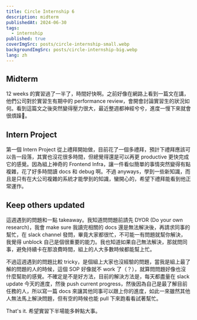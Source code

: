 ```yaml
---
title: Circle Internship 6
description: midterm
publishedAt: 2024-06-30
tags:
  - internship
published: true
coverImgSrc: posts/circle-internship-small.webp
backgroundImgSrc: posts/circle-internship-big.webp
lang: zh
---
```

## Midterm

12 weeks 的實習過了一半了，時間好快啊。之前好像在網路上看到一篇文在講，他們公司對於實習生有期中的 performance review，會開會討論實習生的狀況如何。看到這篇文之後突然變得壓力很大，最近整週都神經兮兮，進度一慢下來就會很煩躁🥲。

## Intern Project

第一個 Intern Project 從上禮拜開始做，目前花了一個多禮拜，預計下禮拜應該可以告一段落，其實也沒花很多時間，但總覺得還是可以再更 productive 更快完成它的感覺。因為組上神奇的 Frontend Infra，讓一件看似簡單的事情突然變得有點複雜，花了好多時間讀 docs 和 debug 啊。不過 anyways，學到一些新知識，而且是只有在大公司複雜的系統才能學到的知識，蠻開心的，希望下禮拜能看到他正常運作。

## Keep others updated

這週遇到的問題和一點 takeaway。我知道問問題前請先 DYOR (Do your own research)，我會 make sure 我讀完相關的 docs 還是無法解決後，再請求同事的幫忙，在 slack channel 發問，畢竟大家都很忙，不可能一有問題就幫你解決，我覺得 unblock 自己是個很重要的能力。我也知道如果自己無法解決，那就問同事，避免持續卡在那浪費時間，組上的人大多數時候都能幫上忙。

不過這週遇到的問題比較 tricky，是個組上大家也沒經驗的問題，當我是組上最了解的問題的人的時候，這個 SOP 好像就不 work 了（？），就算問問題好像也沒什麼幫助的感覺。不確定是不是好方法，目前的解決方法是，每天都盡量在 slack update 今天的進度，然後 push current progress，然後因為自己是最了解目前任務的人，所以寫一篇 docs 來讓其他同事可以跟上你的進度，如此一來雖然其他人無法馬上解決問題，但有空的時候也能 pull 下來跑看看試著幫忙。

That's it. 希望實習下半場能多幹點大事。